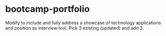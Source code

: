 # bootcamp-portfolio

Modify to include and fully address a showcase of technology applications and position as interview tool. Pick 3 existing (updated) and add 3.

